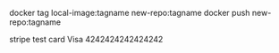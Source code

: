 
docker tag local-image:tagname new-repo:tagname
docker push new-repo:tagname

stripe test card
Visa 
4242424242424242